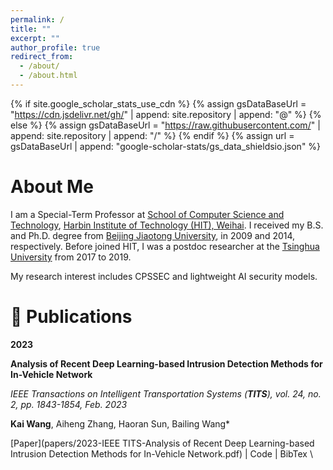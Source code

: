 ```yaml
---
permalink: /
title: ""
excerpt: ""
author_profile: true
redirect_from: 
  - /about/
  - /about.html
---
```


{% if site.google_scholar_stats_use_cdn %}
{% assign gsDataBaseUrl = "https://cdn.jsdelivr.net/gh/" | append: site.repository | append: "@" %}
{% else %}
{% assign gsDataBaseUrl = "https://raw.githubusercontent.com/" | append: site.repository | append: "/" %}
{% endif %}
{% assign url = gsDataBaseUrl | append: "google-scholar-stats/gs_data_shieldsio.json" %}

<span class='anchor' id='about-me'></span>

# About Me
I am a Special-Term Professor at [School of Computer Science and Technology](http://cst.hitwh.edu.cn), [Harbin Institute of Technology (HIT), Weihai](https://www.hitwh.edu.cn). I received my B.S. and Ph.D. degree from [Beijing Jiaotong University](https://www.bjtu.edu.cn/), in 2009 and 2014, respectively. Before joined HIT, I was  a postdoc researcher at the [Tsinghua University](https://www.tsinghua.edu.cn/) from 2017 to 2019.

My research interest includes CPSSEC and lightweight AI security models.

# 📝 Publications 

**2023**

<!-- ######################################################### -->

**Analysis of Recent Deep Learning-based Intrusion Detection Methods for In-Vehicle Network** 
  
*IEEE Transactions on Intelligent Transportation Systems (**TITS**), vol. 24, no. 2, pp. 1843-1854, Feb. 2023*

**Kai Wang**, Aiheng Zhang, Haoran Sun, Bailing Wang\*
  
[Paper](papers/2023-IEEE TITS-Analysis of Recent Deep Learning-based Intrusion Detection Methods for In-Vehicle Network.pdf) \| Code \| BibTex \ <strong><span class='show_paper_citations' data='3WQTKocAAAAJ:WF5omc3nYNoC'></span></strong>
</div>
</div>
